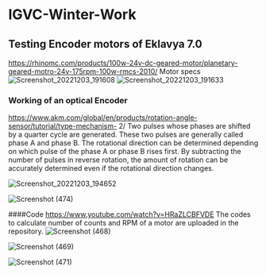 # IGVC-Winter-Work

## Testing Encoder motors of Eklavya 7.0
https://rhinomc.com/products/100w-24v-dc-geared-motor/planetary-geared-motro-24v-175rpm-100w-rmcs-2010/
Motor specs
![Screenshot_20221203_191608](https://user-images.githubusercontent.com/106007058/205484582-2a4d6526-4c55-4a38-8b51-59ea25b1ae2f.png)
![Screenshot_20221203_191633](https://user-images.githubusercontent.com/106007058/205484591-5317ac5a-f5f4-4f26-8bd8-70e82840ccbf.png)

### Working of an optical Encoder

https://www.akm.com/global/en/products/rotation-angle-sensor/tutorial/type-mechanism-
2/
Two pulses whose phases are shifted by a quarter cycle are generated. These two pulses are generally called phase A and phase B. The rotational direction can be determined depending on which pulse of the phase A or phase B rises first. By subtracting the number of pulses in reverse rotation, the amount of rotation can be accurately determined even if the rotational direction changes.

![Screenshot_20221203_194652](https://user-images.githubusercontent.com/106007058/205484658-cc4d6553-4217-47d9-b1be-998600061c36.png)

![Screenshot (474)](https://user-images.githubusercontent.com/106007058/205484785-11c0731f-86f6-4a1a-b220-ee3f278b8f1c.png)

####Code
https://www.youtube.com/watch?v=HRaZLCBFVDE
The codes to calculate number of counts and RPM of a motor are uploaded in the repository.
![Screenshot (468)](https://user-images.githubusercontent.com/106007058/205484760-764a4a20-3742-4fa9-900d-7b5874796da8.png)

![Screenshot (469)](https://user-images.githubusercontent.com/106007058/205484764-9ef31b3f-baaf-46e3-bc34-21edfa785f65.png)

![Screenshot (471)](https://user-images.githubusercontent.com/106007058/205484768-db5d3eed-c711-4704-8e8e-7118f5bd4bc5.png)








